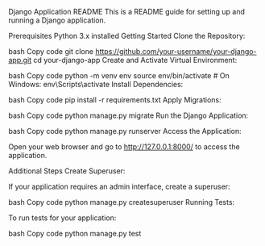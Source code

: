 Django Application README
This is a README guide for setting up and running a Django application.

Prerequisites
Python 3.x installed
Getting Started
Clone the Repository:

bash
Copy code
git clone https://github.com/your-username/your-django-app.git
cd your-django-app
Create and Activate Virtual Environment:

bash
Copy code
python -m venv env
source env/bin/activate  # On Windows: env\Scripts\activate
Install Dependencies:

bash
Copy code
pip install -r requirements.txt
Apply Migrations:

bash
Copy code
python manage.py migrate
Run the Django Application:

bash
Copy code
python manage.py runserver
Access the Application:

Open your web browser and go to http://127.0.0.1:8000/ to access the application.

Additional Steps
Create Superuser:

If your application requires an admin interface, create a superuser:

bash
Copy code
python manage.py createsuperuser
Running Tests:

To run tests for your application:

bash
Copy code
python manage.py test

